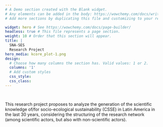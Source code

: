 ```yaml
---
# A Demo section created with the Blank widget.
# Any elements can be added in the body: https://wowchemy.com/docs/writing-markdown-latex/
# Add more sections by duplicating this file and customizing to your requirements.

widget: hero # See https://wowchemy.com/docs/page-builder/
headless: true # This file represents a page section.
weight: 10 # Order that this section will appear.
title: |
  SNA-SES  
  Research Project
hero_media: kcore_plot-1.png
design:
  # Choose how many columns the section has. Valid values: 1 or 2.
  columns: '1'
  # Add custom styles
  css_style:
  css_class:
---
```


<br>

This research project proposes to analyze the generation of the scientific knowledge of/for socio-ecological sustainability (CSSE) in Latin America in the last 30 years, considering the structuring of the research network (among scientific actors, but also with non-scientific actors). 

